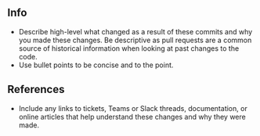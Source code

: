 ## Info

- Describe high-level what changed as a result of these commits and why you made these changes. Be descriptive as pull requests are a common source of historical information when looking at past changes to the code.
- Use bullet points to be concise and to the point.

## References

- Include any links to tickets, Teams or Slack threads, documentation, or online articles that help understand these changes and why they were made.
